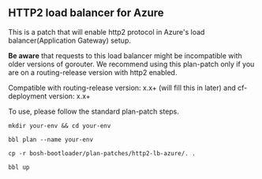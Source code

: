 ## HTTP2 load balancer for Azure

This is a patch that will enable http2 protocol in Azure's load balancer(Application Gateway) setup.

**Be aware** that requests to this load balancer might be incompatible with
older versions of gorouter. We recommend using this plan-patch only if you are
on a routing-release version with http2 enabled.

Compatible with routing-release version: x.x+ (will fill this in later) and
cf-deployment version: x.x+

To use, please follow the standard plan-patch steps.

```
mkdir your-env && cd your-env

bbl plan --name your-env

cp -r bosh-bootloader/plan-patches/http2-lb-azure/. .

bbl up
```
